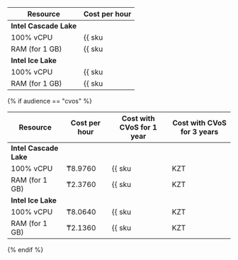 | Resource | Cost per hour |
| ----- | ----- |
| **Intel Cascade Lake** |
| 100% vCPU | {{ sku|KZT|mdb.cluster.greenplum.v2.cpu.c100|string }} |
| RAM (for 1 GB) | {{ sku|KZT|mdb.cluster.greenplum.v2.ram|string }} |
| **Intel Ice Lake** |
| 100% vCPU | {{ sku|KZT|mdb.cluster.greenplum.v3.cpu.c100|string }} |
| RAM (for 1 GB) | {{ sku|KZT|mdb.cluster.greenplum.v3.ram|string }} |

{% if audience == "cvos" %}

| Resource | Cost per hour | Cost with CVoS for 1 year | Cost with CVoS for 3 years |
|------------------|---------------|------------------------------------------------------------------------|-----------------------|
| **Intel Cascade Lake** |
| 100% vCPU | ₸8.9760 | {{ sku|KZT|v1.commitment.y1.mdb.greenplum.cpu.c100.v2|string }} (-29%) | {{ sku|KZT|v1.commitment.y3.mdb.greenplum.cpu.c100.v2|string }} (-45%) |
| RAM (for 1 GB) | ₸2.3760 | {{ sku|KZT|v1.commitment.y1.mdb.greenplum.ram.v2|string }} (-35%) | {{ sku|KZT|v1.commitment.y3.mdb.greenplum.ram.v2|string }} (-50%) |
| **Intel Ice Lake** |
| 100% vCPU | ₸8.0640 | {{ sku|KZT|v1.commitment.y1.mdb.greenplum.cpu.c100.v3|string }} (-29%) | {{ sku|KZT|v1.commitment.y3.mdb.greenplum.cpu.c100.v3|string }} (-45%) |
| RAM (for 1 GB) | ₸2.1360 | {{ sku|KZT|v1.commitment.y1.mdb.greenplum.ram.v3|string }} (-35%) | {{ sku|KZT|v1.commitment.y3.mdb.greenplum.ram.v3|string }} (-50%) |

{% endif %}